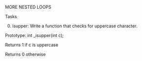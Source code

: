 MORE NESTED LOOPS


Tasks

0. isupper: Write a function that checks for uppercase character.

Prototype: int _isupper(int c);

Returns 1 if c is uppercase

Returns 0 otherwise